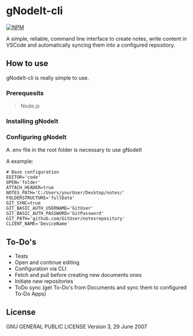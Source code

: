 # gNodeIt-cli

[![NPM](https://nodei.co/npm/gnodeit-cli.png)](https://nodei.co/npm/gnodeit-cli.png)

A simple, reliable, command line interface to create notes, write content in VSCode and automatically syncing them into a configured repository.

## How to use

gNodeIt-cli is really simple to use.

### Prerequesits
> Node.js

### Installing gNodeIt

### Configuring gNodeIt

A .env file in the root folder is necessary to use gNodeIt

A example:
```
# Base configuration
EDITOR='code'
OPEN='folder'
ATTACH_HEADER=true
NOTES_PATH='C:/Users/yourUser/Desktop/notes/'
FOLDERSTRUCTURE='fullDate'
GIT_SYNC=true
GIT_BASIC_AUTH_USERNAME='GitUser'
GIT_BASIC_AUTH_PASSWORD='GitPassword'
GIT_PATH='github.com/GitUser/notesrepository'
CLIENT_NAME='DeviceName'
```
## To-Do's

- Tests
- Open and continue editing
- Configuration via CLI
- Fetch and pull before creating new documents ones
- Initiate new repositories
- ToDo sync (get To-Do's from Documents and sync them to configured To-Do Apps)

## License

GNU GENERAL PUBLIC LICENSE
Version 3, 29 June 2007